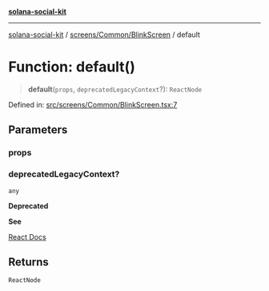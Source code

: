 [**solana-social-kit**](../../../../README.md)

***

[solana-social-kit](../../../../README.md) / [screens/Common/BlinkScreen](../README.md) / default

# Function: default()

> **default**(`props`, `deprecatedLegacyContext`?): `ReactNode`

Defined in: [src/screens/Common/BlinkScreen.tsx:7](https://github.com/SendArcade/solana-social-starter/blob/98f94bb63d3814df24512365f6ae706d273e698f/src/screens/Common/BlinkScreen.tsx#L7)

## Parameters

### props

### deprecatedLegacyContext?

`any`

**Deprecated**

**See**

[React Docs](https://legacy.reactjs.org/docs/legacy-context.html#referencing-context-in-lifecycle-methods)

## Returns

`ReactNode`
